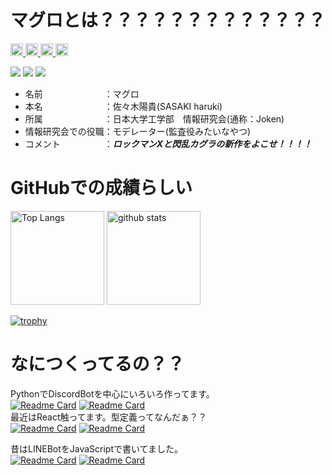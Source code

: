 # マグロとは？？？？？？？？？？？？？
<p align="left">
  <a href="http://twitter.com/sigumataityouda">
    <img height="20" src="https://img.shields.io/twitter/follow/sigumataityouda?label=Twitter&logo=twitter&style=flat" />
  </a>
  <a href="https://github.com/maguro-alternative">
    <img height="20" src="https://img.shields.io/github/followers/maguro-alternative?label=follow&logo=github&style=flat" />
  </a>
  <a href="https://qiita.com/maguro-alternative">
    <img height="20" src="https://img.shields.io/badge/maguro-alternative-${color}.svg?style=social&logo=qiita" />
  </a>  
  <a href="https://zenn.dev/maguro_alterna">
    <img height="20" src="https://img.shields.io/badge/マグロ-alterna-${color}.svg?style=social&logo=zenn" />
  </a>
</p>

[![](https://qiita-badge.apiapi.app/s/maguro-alternative/posts.svg)](http://qiita.com/maguro-alternative) 
[![](https://qiita-badge.apiapi.app/s/maguro-alternative/contributions.svg)](http://qiita.com/maguro-alternative) 
[![](https://qiita-badge.apiapi.app/s/maguro-alternative/followers.svg)](http://qiita.com/maguro-alternative)  


 - 名前　　　　　　　：マグロ
 - 本名　　　　　　　：佐々木陽貴(SASAKI haruki)  
 - 所属　　　　　　　：日本大学工学部　情報研究会(通称：Joken)  
 - 情報研究会での役職：モデレーター(監査役みたいなやつ)
 - コメント　　　　　：***ロックマンXと閃乱カグラの新作をよこせ！！！！***

# GitHubでの成績らしい
<p align="left"> 
  <img alt="Top Langs" height="150px" src="https://github-readme-stats.vercel.app/api?username=maguro-alternative&show_icons=true&theme=radical">
  <img alt="github stats" height="150px" src="https://github-readme-stats.vercel.app/api/top-langs/?username=maguro-alternative&layout=compact&count_private=true">
</p>  

[![trophy](https://github-profile-trophy.vercel.app/?username=maguro-alternative&column=7)](https://github.com/maguro-alternative/github-profile-trophy)  

# なにつくってるの？？
PythonでDiscordBotを中心にいろいろ作ってます。  
[![Readme Card](https://github-readme-stats.vercel.app/api/pin/?username=maguro-alternative&repo=discord_taityo)](https://github.com/maguro-alternative/discord_taityo) [![Readme Card](https://github-readme-stats.vercel.app/api/pin/?username=maguro-alternative&repo=remote-karaoke)](https://github.com/maguro-alternative/remote-karaoke)  
最近はReact触ってます。型定義ってなんだぁ？？  
[![Readme Card](https://github-readme-stats.vercel.app/api/pin/?username=maguro-alternative&repo=next_maguro)](https://github.com/maguro-alternative/next_maguro) 
[![Readme Card](https://github-readme-stats.vercel.app/api/pin/?username=maguro-alternative&repo=mywebsite)](https://github.com/maguro-alternative/mywebsite) 

昔はLINEBotをJavaScriptで書いてました。  
[![Readme Card](https://github-readme-stats.vercel.app/api/pin/?username=maguro-alternative&repo=LINE_bot)](https://github.com/maguro-alternative/LINE_bot) 
[![Readme Card](https://github-readme-stats.vercel.app/api/pin/?username=maguro-alternative&repo=line_to_discord-for-gas)](https://github.com/maguro-alternative/line_to_discord-for-gas) 

<!--
**maguro-alternative/maguro-alternative** is a ✨ _special_ ✨ repository because its `README.md` (this file) appears on your GitHub profile.

Here are some ideas to get you started:

- 🔭 I’m currently working on ...
- 🌱 I’m currently learning ...
- 👯 I’m looking to collaborate on ...
- 🤔 I’m looking for help with ...
- 💬 Ask me about ...
- 📫 How to reach me: ...
- 😄 Pronouns: ...
- ⚡ Fun fact: ...
-->
